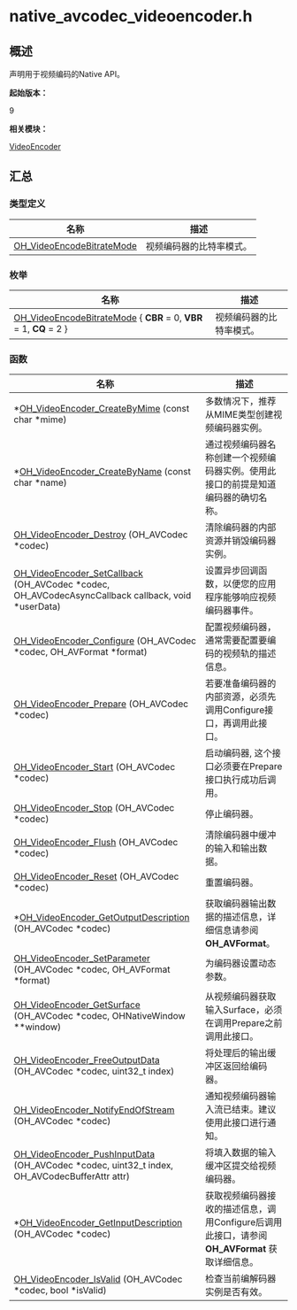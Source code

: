 # native_avcodec_videoencoder.h


## 概述

声明用于视频编码的Native API。

**起始版本：**

9

**相关模块：**

[VideoEncoder](_video_encoder.md)


## 汇总


### 类型定义

| 名称 | 描述 | 
| -------- | -------- |
| [OH_VideoEncodeBitrateMode](_video_encoder.md#oh_videoencodebitratemode) | 视频编码器的比特率模式。 | 


### 枚举

| 名称 | 描述 | 
| -------- | -------- |
| [OH_VideoEncodeBitrateMode](_video_encoder.md#oh_videoencodebitratemode) { **CBR** = 0, **VBR** = 1, **CQ** = 2 } | 视频编码器的比特率模式。 | 


### 函数

| 名称 | 描述 | 
| -------- | -------- |
| \*[OH_VideoEncoder_CreateByMime](_video_encoder.md#oh_videoencoder_createbymime) (const char \*mime) | 多数情况下，推荐从MIME类型创建视频编码器实例。 | 
| \*[OH_VideoEncoder_CreateByName](_video_encoder.md#oh_videoencoder_createbyname) (const char \*name) | 通过视频编码器名称创建一个视频编码器实例。使用此接口的前提是知道编码器的确切名称。 | 
| [OH_VideoEncoder_Destroy](_video_encoder.md#oh_videoencoder_destroy) (OH_AVCodec \*codec) | 清除编码器的内部资源并销毁编码器实例。 | 
| [OH_VideoEncoder_SetCallback](_video_encoder.md#oh_videoencoder_setcallback) (OH_AVCodec \*codec, OH_AVCodecAsyncCallback callback, void \*userData) | 设置异步回调函数，以便您的应用程序能够响应视频编码器事件。 | 
| [OH_VideoEncoder_Configure](_video_encoder.md#oh_videoencoder_configure) (OH_AVCodec \*codec, OH_AVFormat \*format) | 配置视频编码器，通常需要配置要编码的视频轨的描述信息。 | 
| [OH_VideoEncoder_Prepare](_video_encoder.md#oh_videoencoder_prepare) (OH_AVCodec \*codec) | 若要准备编码器的内部资源，必须先调用Configure接口，再调用此接口。 | 
| [OH_VideoEncoder_Start](_video_encoder.md#oh_videoencoder_start) (OH_AVCodec \*codec) | 启动编码器, 这个接口必须要在Prepare接口执行成功后调用。 | 
| [OH_VideoEncoder_Stop](_video_encoder.md#oh_videoencoder_stop) (OH_AVCodec \*codec) | 停止编码器。 | 
| [OH_VideoEncoder_Flush](_video_encoder.md#oh_videoencoder_flush) (OH_AVCodec \*codec) | 清除编码器中缓冲的输入和输出数据。 | 
| [OH_VideoEncoder_Reset](_video_encoder.md#oh_videoencoder_reset) (OH_AVCodec \*codec) | 重置编码器。 | 
| \*[OH_VideoEncoder_GetOutputDescription](_video_encoder.md#oh_videoencoder_getoutputdescription) (OH_AVCodec \*codec) | 获取编码器输出数据的描述信息，详细信息请参阅**OH_AVFormat**。 | 
| [OH_VideoEncoder_SetParameter](_video_encoder.md#oh_videoencoder_setparameter) (OH_AVCodec \*codec, OH_AVFormat \*format) | 为编码器设置动态参数。 | 
| [OH_VideoEncoder_GetSurface](_video_encoder.md#oh_videoencoder_getsurface) (OH_AVCodec \*codec, OHNativeWindow \*\*window) | 从视频编码器获取输入Surface，必须在调用Prepare之前调用此接口。 | 
| [OH_VideoEncoder_FreeOutputData](_video_encoder.md#oh_videoencoder_freeoutputdata) (OH_AVCodec \*codec, uint32_t index) | 将处理后的输出缓冲区返回给编码器。 | 
| [OH_VideoEncoder_NotifyEndOfStream](_video_encoder.md#oh_videoencoder_notifyendofstream) (OH_AVCodec \*codec) | 通知视频编码器输入流已结束。建议使用此接口进行通知。 | 
| [OH_VideoEncoder_PushInputData](_video_encoder.md#oh_videoencoder_pushinputdata) (OH_AVCodec \*codec, uint32_t index, OH_AVCodecBufferAttr attr) | 将填入数据的输入缓冲区提交给视频编码器。 | 
| \*[OH_VideoEncoder_GetInputDescription](_video_encoder.md#oh_videoencoder_getinputdescription) (OH_AVCodec \*codec) | 获取视频编码器接收的描述信息，调用Configure后调用此接口，请参阅 **OH_AVFormat** 获取详细信息。 | 
| [OH_VideoEncoder_IsValid](_video_encoder.md#oh_videoencoder_isvalid) (OH_AVCodec \*codec, bool \*isValid) | 检查当前编解码器实例是否有效。 | 
